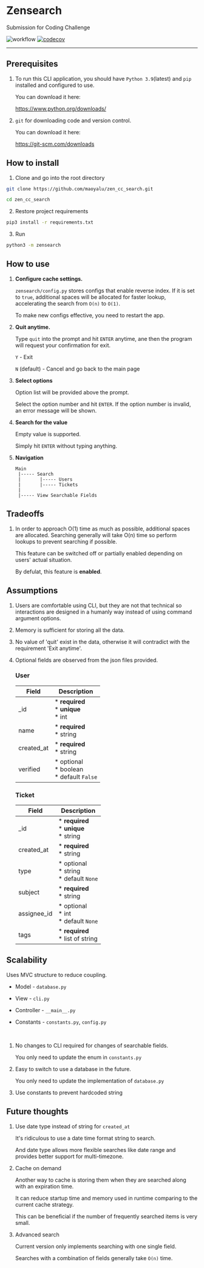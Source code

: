 # Zensearch

Submission for Coding Challenge

![workflow](https://github.com/maoyalu/zen_cc_search/actions/workflows/ci.yml/badge.svg)
[![codecov](https://codecov.io/gh/maoyalu/zen_cc_search/branch/master/graph/badge.svg?token=0NNV59BG3O)](https://codecov.io/gh/maoyalu/zen_cc_search)

---

## Prerequisites

1. To run this CLI application, you should have `Python 3.9`(latest) and `pip` installed and configured to use.

    You can download it here:

    https://www.python.org/downloads/

2. `git` for downloading code and version control.
    
    You can download it here:

    https://git-scm.com/downloads

## How to install

1. Clone and go into the root directory

```bash
git clone https://github.com/maoyalu/zen_cc_search.git

cd zen_cc_search
```

2. Restore project requirements

```bash
pip3 install -r requirements.txt
```

3. Run

```bash
python3 -m zensearch
```

## How to use

1. **Configure cache settings.**

    `zensearch/config.py` stores configs that enable reverse index. If it is set to `true`, additional spaces will be allocated for faster lookup, accelerating the search from `O(n)` to `O(1)`.

    To make new configs effective, you need to restart the app.

2. **Quit anytime.**

    Type `quit` into the prompt and hit `ENTER` anytime, ane then the program will request your confirmation for exit.

    `Y` - Exit

    `N` (default) - Cancel and go back to the main page

3. **Select options**

    Option list will be provided above the prompt.

    Select the option number and hit `ENTER`. If the option number is invalid, an error message will be shown.

4. **Search for the value**

    Empty value is supported.
    
    Simply hit `ENTER` without typing anything.

5. **Navigation**

    ```
    Main
     |----- Search
     |       |----- Users
     |       |----- Tickets
     |
     |----- View Searchable Fields

## Tradeoffs

1. In order to approach O(1) time as much as possible, additional spaces are allocated. Searching generally will take O(n) time so perform lookups to prevent searching if possible. 

    This feature can be switched off or partially enabled depending on users' actual situation.

    By defulat, this feature is **enabled**.

## Assumptions

1. Users are comfortable using CLI, but they are not that technical so interactions are designed in a humanly way instead of using command argument options.

2. Memory is sufficient for storing all the data.

3. No value of 'quit' exist in the data, otherwise it will contradict with the requirement 'Exit anytime'.

4. Optional fields are observed from the json files provided.

    ### User

    | Field | Description |
    |--|--|
    | _id | * **required**<br/>* **unique**<br/>* int |
    | name | * **required**<br/>* string |
    | created_at | * **required**<br/>* string |
    | verified | * optional<br/>* boolean<br/>* default `False`

    ### Ticket

    | Field | Description |
    |--|--|
    | _id | * **required**<br/>* **unique**<br/>* string |
    | created_at | * **required**<br/>* string |
    | type | * optional<br/>* string<br/>* default `None` |
    | subject | * **required**<br/>* string |
    | assignee_id | * optional<br/>* int<br/>* default `None` |
    | tags | * **required**<br/>* list of string |


## Scalability

Uses MVC structure to reduce coupling.

* Model - `database.py`
    
* View - `cli.py`

* Controller - `__main__.py`

* Constants - `constants.py`, `config.py`

<br/>

1. No changes to CLI required for changes of searchable fields.

    You only need to update the enum in `constants.py`

2. Easy to switch to use a database in the future.

    You only need to update the implementation of `database.py`

3. Use constants to prevent hardcoded string

## Future thoughts

1. Use date type instead of string for `created_at`

    It's ridiculous to use a date time format string to search.

    And date type allows more flexible searches like date range and provides better support for multi-timezone.

2. Cache on demand

    Another way to cache is storing them when they are searched along with an expiration time.

    It can reduce startup time and memory used in runtime comparing to the current cache strategy.

    This can be beneficial if the number of frequently searched items is very small.

3. Advanced search

    Current version only implements searching with one single field.

    Searches with a combination of fields generally take `O(n)` time. 

